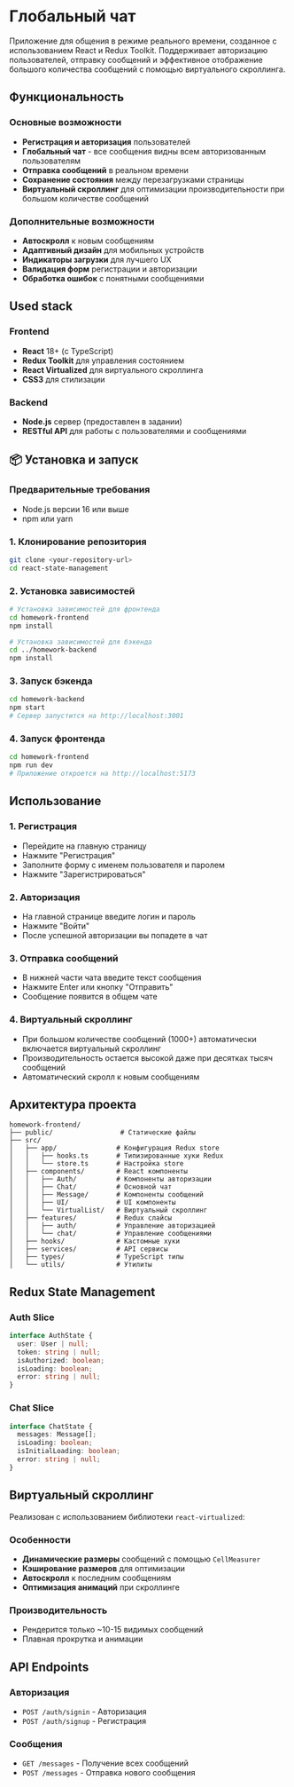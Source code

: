 # Глобальный чат

Приложение для общения в режиме реального времени, созданное с использованием React и Redux Toolkit. Поддерживает авторизацию пользователей, отправку сообщений и эффективное отображение большого количества сообщений с помощью виртуального скроллинга.

## Функциональность

### Основные возможности
- **Регистрация и авторизация** пользователей
- **Глобальный чат** - все сообщения видны всем авторизованным пользователям
- **Отправка сообщений** в реальном времени
- **Сохранение состояния** между перезагрузками страницы
- **Виртуальный скроллинг** для оптимизации производительности при большом количестве сообщений

### Дополнительные возможности
- **Автоскролл** к новым сообщениям
- **Адаптивный дизайн** для мобильных устройств
- **Индикаторы загрузки** для лучшего UX
- **Валидация форм** регистрации и авторизации
- **Обработка ошибок** с понятными сообщениями

## Used stack

### Frontend
- **React** 18+ (с TypeScript)
- **Redux Toolkit** для управления состоянием
- **React Virtualized** для виртуального скроллинга
- **CSS3** для стилизации

### Backend
- **Node.js** сервер (предоставлен в задании)
- **RESTful API** для работы с пользователями и сообщениями

## 📦 Установка и запуск

### Предварительные требования
- Node.js версии 16 или выше
- npm или yarn

### 1. Клонирование репозитория
```bash
git clone <your-repository-url>
cd react-state-management
```

### 2. Установка зависимостей
```bash
# Установка зависимостей для фронтенда
cd homework-frontend
npm install

# Установка зависимостей для бэкенда
cd ../homework-backend
npm install
```

### 3. Запуск бэкенда
```bash
cd homework-backend
npm start
# Сервер запустится на http://localhost:3001
```

### 4. Запуск фронтенда
```bash
cd homework-frontend
npm run dev
# Приложение откроется на http://localhost:5173
```

## Использование

### 1. Регистрация
- Перейдите на главную страницу
- Нажмите "Регистрация" 
- Заполните форму с именем пользователя и паролем
- Нажмите "Зарегистрироваться"

### 2. Авторизация
- На главной странице введите логин и пароль
- Нажмите "Войти"
- После успешной авторизации вы попадете в чат

### 3. Отправка сообщений
- В нижней части чата введите текст сообщения
- Нажмите Enter или кнопку "Отправить"
- Сообщение появится в общем чате

### 4. Виртуальный скроллинг
- При большом количестве сообщений (1000+) автоматически включается виртуальный скроллинг
- Производительность остается высокой даже при десятках тысяч сообщений
- Автоматический скролл к новым сообщениям

## Архитектура проекта

```
homework-frontend/
├── public/                 # Статические файлы
├── src/
│   ├── app/               # Конфигурация Redux store
│   │   ├── hooks.ts       # Типизированные хуки Redux
│   │   └── store.ts       # Настройка store
│   ├── components/        # React компоненты
│   │   ├── Auth/          # Компоненты авторизации
│   │   ├── Chat/          # Основной чат
│   │   ├── Message/       # Компоненты сообщений
│   │   ├── UI/            # UI компоненты
│   │   └── VirtualList/   # Виртуальный скроллинг
│   ├── features/          # Redux слайсы
│   │   ├── auth/          # Управление авторизацией
│   │   └── chat/          # Управление сообщениями
│   ├── hooks/             # Кастомные хуки
│   ├── services/          # API сервисы
│   ├── types/             # TypeScript типы
│   └── utils/             # Утилиты
```

## Redux State Management

### Auth Slice
```typescript
interface AuthState {
  user: User | null;
  token: string | null;
  isAuthorized: boolean;
  isLoading: boolean;
  error: string | null;
}
```

### Chat Slice
```typescript
interface ChatState {
  messages: Message[];
  isLoading: boolean;
  isInitialLoading: boolean;
  error: string | null;
}
```

## Виртуальный скроллинг

Реализован с использованием библиотеки `react-virtualized`:

### Особенности
- **Динамические размеры** сообщений с помощью `CellMeasurer`
- **Кэширование размеров** для оптимизации
- **Автоскролл** к последним сообщениям
- **Оптимизация анимаций** при скроллинге

### Производительность
- Рендерится только ~10-15 видимых сообщений
- Плавная прокрутка и анимации

## API Endpoints

### Авторизация
- `POST /auth/signin` - Авторизация
- `POST /auth/signup` - Регистрация

### Сообщения
- `GET /messages` - Получение всех сообщений
- `POST /messages` - Отправка нового сообщения